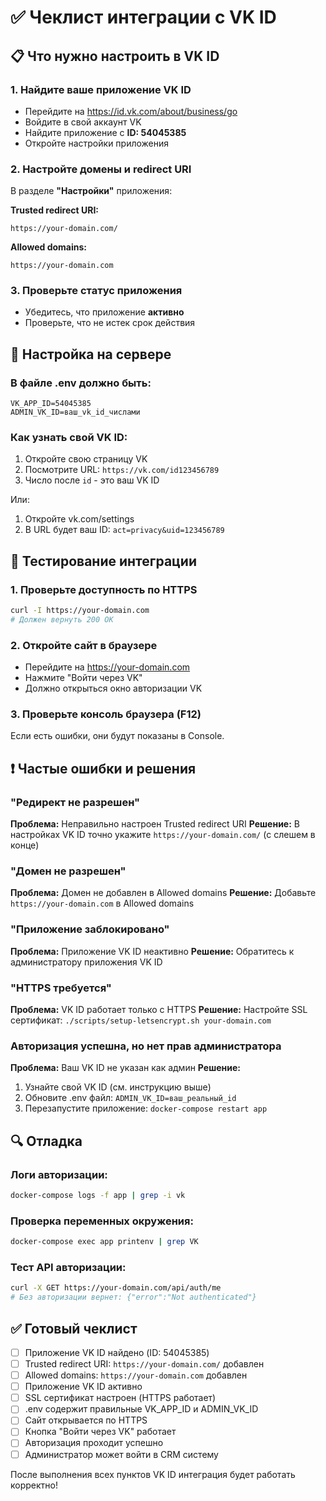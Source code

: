 # ✅ Чеклист интеграции с VK ID

## 📋 Что нужно настроить в VK ID

### 1. Найдите ваше приложение VK ID
- Перейдите на https://id.vk.com/about/business/go
- Войдите в свой аккаунт VK
- Найдите приложение с **ID: 54045385**
- Откройте настройки приложения

### 2. Настройте домены и redirect URI
В разделе **"Настройки"** приложения:

**Trusted redirect URI:**
```
https://your-domain.com/
```

**Allowed domains:**
```
https://your-domain.com
```

### 3. Проверьте статус приложения
- Убедитесь, что приложение **активно**
- Проверьте, что не истек срок действия

## 🔧 Настройка на сервере

### В файле .env должно быть:
```env
VK_APP_ID=54045385
ADMIN_VK_ID=ваш_vk_id_числами
```

### Как узнать свой VK ID:
1. Откройте свою страницу VK
2. Посмотрите URL: `https://vk.com/id123456789`
3. Число после `id` - это ваш VK ID

Или:
1. Откройте vk.com/settings
2. В URL будет ваш ID: `act=privacy&uid=123456789`

## 🧪 Тестирование интеграции

### 1. Проверьте доступность по HTTPS
```bash
curl -I https://your-domain.com
# Должен вернуть 200 OK
```

### 2. Откройте сайт в браузере
- Перейдите на https://your-domain.com
- Нажмите "Войти через VK"
- Должно открыться окно авторизации VK

### 3. Проверьте консоль браузера (F12)
Если есть ошибки, они будут показаны в Console.

## ❗ Частые ошибки и решения

### "Редирект не разрешен"
**Проблема:** Неправильно настроен Trusted redirect URI
**Решение:** В настройках VK ID точно укажите `https://your-domain.com/` (с слешем в конце)

### "Домен не разрешен"
**Проблема:** Домен не добавлен в Allowed domains
**Решение:** Добавьте `https://your-domain.com` в Allowed domains

### "Приложение заблокировано"
**Проблема:** Приложение VK ID неактивно
**Решение:** Обратитесь к администратору приложения VK ID

### "HTTPS требуется"
**Проблема:** VK ID работает только с HTTPS
**Решение:** Настройте SSL сертификат: `./scripts/setup-letsencrypt.sh your-domain.com`

### Авторизация успешна, но нет прав администратора
**Проблема:** Ваш VK ID не указан как админ
**Решение:** 
1. Узнайте свой VK ID (см. инструкцию выше)
2. Обновите .env файл: `ADMIN_VK_ID=ваш_реальный_id`
3. Перезапустите приложение: `docker-compose restart app`

## 🔍 Отладка

### Логи авторизации:
```bash
docker-compose logs -f app | grep -i vk
```

### Проверка переменных окружения:
```bash
docker-compose exec app printenv | grep VK
```

### Тест API авторизации:
```bash
curl -X GET https://your-domain.com/api/auth/me
# Без авторизации вернет: {"error":"Not authenticated"}
```

## ✅ Готовый чеклист

- [ ] Приложение VK ID найдено (ID: 54045385)
- [ ] Trusted redirect URI: `https://your-domain.com/` добавлен
- [ ] Allowed domains: `https://your-domain.com` добавлен
- [ ] Приложение VK ID активно
- [ ] SSL сертификат настроен (HTTPS работает)
- [ ] .env содержит правильные VK_APP_ID и ADMIN_VK_ID
- [ ] Сайт открывается по HTTPS
- [ ] Кнопка "Войти через VK" работает
- [ ] Авторизация проходит успешно
- [ ] Администратор может войти в CRM систему

После выполнения всех пунктов VK ID интеграция будет работать корректно!